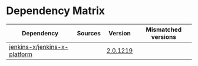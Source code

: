 # Dependency Matrix

Dependency | Sources | Version | Mismatched versions
---------- | ------- | ------- | -------------------
[jenkins-x/jenkins-x-platform](https://github.com/jenkins-x/jenkins-x-platform.git) |  | [2.0.1219](https://github.com/jenkins-x/jenkins-x-platform/releases/tag/v2.0.1219) | 

